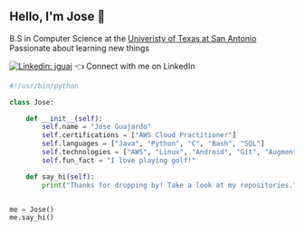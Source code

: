 ## Hello, I'm Jose 👋

B.S in Computer Science at the [Univeristy of Texas at San Antonio](https://sciences.utsa.edu/computer-science/)</br>
Passionate about learning new things

[![Linkedin: jguaj](https://img.shields.io/badge/-jguaj-blue?style=flat-square&logo=Linkedin&logoColor=white&link=https://www.linkedin.com/in/jguaj/)](https://www.linkedin.com/in/jose-guaj/)  👈 Connect with me on LinkedIn

```python
#!/usr/bin/python

class Jose:

    def __init__(self):
        self.name = "Jose Guajardo"
        self.certifications = ["AWS Cloud Practitioner"]
        self.languages = ["Java", "Python", "C", "Bash", "SQL"]
        self.technologies = ["AWS", "Linux", "Android", "Git", "Augmented Reality"]
        self.fun_fact = "I love playing golf!"

    def say_hi(self):
        print("Thanks for dropping by! Take a look at my repositories.")


me = Jose()
me.say_hi()
```

<!--
**jguaj/jguaj** is a ✨ _special_ ✨ repository because its `README.md` (this file) appears on your GitHub profile.

Here are some ideas to get you started:

- 🔭 I’m currently working on ...
- 🌱 I’m currently learning ...
- 👯 I’m looking to collaborate on ...
- 🤔 I’m looking for help with ...
- 💬 Ask me about ...
- 📫 How to reach me: ...
- 😄 Pronouns: ...
- ⚡ Fun fact: ...
-->
 
